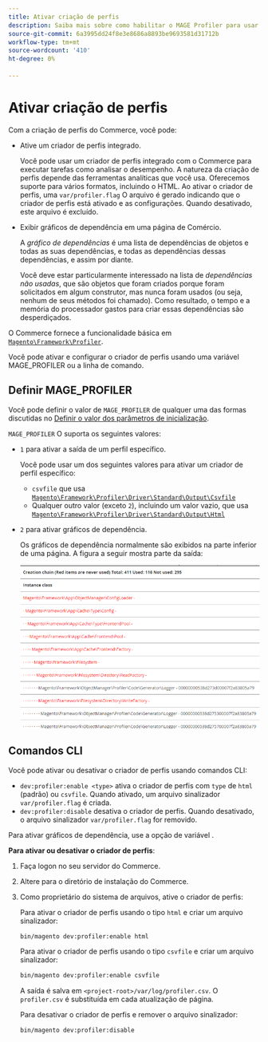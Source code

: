 ```yaml
---
title: Ativar criação de perfis
description: Saiba mais sobre como habilitar o MAGE Profiler para usar com suas ferramentas analíticas.
source-git-commit: 6a3995dd24f8e3e8686a8893be9693581d31712b
workflow-type: tm+mt
source-wordcount: '410'
ht-degree: 0%

---
```



# Ativar criação de perfis

Com a criação de perfis do Commerce, você pode:

- Ative um criador de perfis integrado.

   Você pode usar um criador de perfis integrado com o Commerce para executar tarefas como analisar o desempenho. A natureza da criação de perfis depende das ferramentas analíticas que você usa. Oferecemos suporte para vários formatos, incluindo o HTML. Ao ativar o criador de perfis, uma `var/profiler.flag` O arquivo é gerado indicando que o criador de perfis está ativado e as configurações. Quando desativado, este arquivo é excluído.

- Exibir gráficos de dependência em uma página de Comércio.

   A _gráfico de dependências_ é uma lista de dependências de objetos e todas as suas dependências, e todas as dependências dessas dependências, e assim por diante.

   Você deve estar particularmente interessado na lista de _dependências não usadas_, que são objetos que foram criados porque foram solicitados em algum construtor, mas nunca foram usados (ou seja, nenhum de seus métodos foi chamado). Como resultado, o tempo e a memória do processador gastos para criar essas dependências são desperdiçados.

O Commerce fornece a funcionalidade básica em [`Magento\Framework\Profiler`][profiler].

Você pode ativar e configurar o criador de perfis usando uma variável MAGE_PROFILER ou a linha de comando.

## Definir MAGE_PROFILER

Você pode definir o valor de `MAGE_PROFILER` de qualquer uma das formas discutidas no [Definir o valor dos parâmetros de inicialização](../bootstrap/set-parameters.md).

`MAGE_PROFILER` O suporta os seguintes valores:

- `1` para ativar a saída de um perfil específico.

   Você pode usar um dos seguintes valores para ativar um criador de perfil específico:

   - `csvfile` que usa [`Magento\Framework\Profiler\Driver\Standard\Output\Csvfile`][csvfile]
   - Qualquer outro valor (exceto `2`), incluindo um valor vazio, que usa [`Magento\Framework\Profiler\Driver\Standard\Output\Html`][html]

- `2` para ativar gráficos de dependência.

   Os gráficos de dependência normalmente são exibidos na parte inferior de uma página. A figura a seguir mostra parte da saída:

   ![Gráficos de dependência](../../assets/configuration/depend-graphs.png)

## Comandos CLI

Você pode ativar ou desativar o criador de perfis usando comandos CLI:

- `dev:profiler:enable <type>` ativa o criador de perfis com `type` de `html` (padrão) ou `csvfile`. Quando ativado, um arquivo sinalizador `var/profiler.flag` é criada.
- `dev:profiler:disable` desativa o criador de perfis. Quando desativado, o arquivo sinalizador `var/profiler.flag` for removido.

Para ativar gráficos de dependência, use a opção de variável .

**Para ativar ou desativar o criador de perfis**:

1. Faça logon no seu servidor do Commerce.
1. Altere para o diretório de instalação do Commerce.
1. Como proprietário do sistema de arquivos, ative o criador de perfis:

   Para ativar o criador de perfis usando o tipo `html` e criar um arquivo sinalizador:

   ```bash
   bin/magento dev:profiler:enable html
   ```

   Para ativar o criador de perfis usando o tipo `csvfile` e criar um arquivo sinalizador:

   ```bash
   bin/magento dev:profiler:enable csvfile
   ```

   A saída é salva em `<project-root>/var/log/profiler.csv`. O `profiler.csv` é substituída em cada atualização de página.

   Para desativar o criador de perfis e remover o arquivo sinalizador:

   ```bash
   bin/magento dev:profiler:disable
   ```

<!-- link definitions -->

[csvfile]: https://github.com/magento/magento2/blob/2.4/lib/internal/Magento/Framework/Profiler/Driver/Standard/Output/Csvfile.php
[html]: https://github.com/magento/magento2/blob/2.4/lib/internal/Magento/Framework/Profiler/Driver/Standard/Output/Html.php
[profiler]: https://github.com/magento/magento2/blob/2.4/lib/internal/Magento/Framework/Profiler.php

